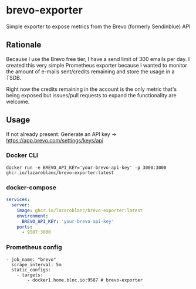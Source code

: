 # brevo-exporter

Simple exporter to expose metrics from the Brevo (formerly Sendinblue) API

## Rationale

Because I use the Brevo free tier, I have a send limit of 300 emails per day. I created this very simple Prometheus exporter because I wanted to monitor the amount of e-mails sent/credits remaining and store the usage in a TSDB.

Right now the credits remaining in the account is the only metric that's being exposed but issues/pull requests to expand the functionality are welcome.

## Usage

If not already present: Generate an API key -> https://app.brevo.com/settings/keys/api

### Docker CLI

```
docker run -e BREVO_API_KEY='your-brevo-api-key' -p 3000:3000 ghcr.io/lazaroblanc/brevo-exporter:latest
```

### docker-compose

```yaml
services:
  server:
    image: ghcr.io/lazaroblanc/brevo-exporter:latest
    environment:
      BREVO_API_KEY: 'your-brevo-api-key'
    ports:
      - 9587:3000
```

### Prometheus config

```
- job_name: "brevo"
  scrape_interval: 5m
  static_configs:
    - targets:
        - docker1.home.blnc.io:9587 # brevo-exporter
```